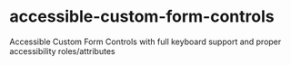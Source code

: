 accessible-custom-form-controls
====================

Accessible Custom Form Controls with full keyboard support and proper accessibility roles/attributes